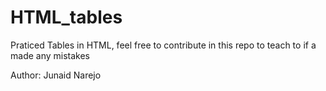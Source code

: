 # HTML_tables
Praticed Tables in HTML, feel free to contribute in this repo to teach to if a made any mistakes

Author: Junaid Narejo
